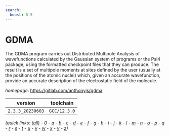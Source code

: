 ```yaml
---
search:
  boost: 0.5
---
```

# GDMA

The GDMA program carries out Distributed Multipole Analysis of wavefunctions calculated by the Gaussian system of programs or the Psi4 package, using the formatted checkpoint files that they can produce. The result is a set of multipole moments at sites defined by the user (usually at the positions of the atomic nuclei) which, given an accurate wavefunction, provide an accurate description of the electrostatic field of the molecule.

*homepage*: <https://gitlab.com/anthonyjs/gdma>

version | toolchain
--------|----------
``2.3.3_20230603`` | ``GCC/12.3.0``


*(quick links: [(all)](../index.md) - [0](../0/index.md) - [a](../a/index.md) - [b](../b/index.md) - [c](../c/index.md) - [d](../d/index.md) - [e](../e/index.md) - [f](../f/index.md) - [g](../g/index.md) - [h](../h/index.md) - [i](../i/index.md) - [j](../j/index.md) - [k](../k/index.md) - [l](../l/index.md) - [m](../m/index.md) - [n](../n/index.md) - [o](../o/index.md) - [p](../p/index.md) - [q](../q/index.md) - [r](../r/index.md) - [s](../s/index.md) - [t](../t/index.md) - [u](../u/index.md) - [v](../v/index.md) - [w](../w/index.md) - [x](../x/index.md) - [y](../y/index.md) - [z](../z/index.md))*

